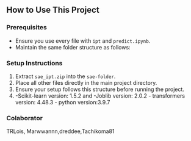 ## How to Use This Project

### Prerequisites  
- Ensure you use every file with `ipt` and `predict.ipynb`.  
- Maintain the same folder structure as follows:  
### Setup Instructions  
1. Extract `sae_ipt.zip` into the `sae-folder`.  
2. Place all other files directly in the main project directory.  
3. Ensure your setup follows this structure before running the project.  
4.
   -Scikit-learn version: 1.5.2 and     -Joblib version: 2.0.2 - transformers version: 4.48.3 - python version:3.9.7
### Colaborator
TRLois, Marwwannn,dreddee,Tachikoma81
